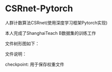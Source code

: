 # CSRnet-Pytorch
人群计数算法CSRnet(使用深度学习框架Pytorch实现)

本人完成了ShanghaiTeach B数据集的训练工作

文件树形图如下：



文件说明：

checkpoint: 用于保存权重文件
